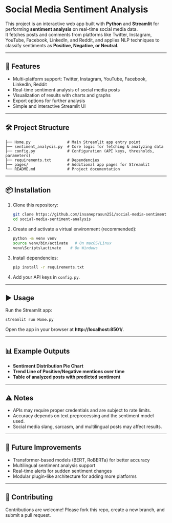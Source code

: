 # Social Media Sentiment Analysis

This project is an interactive web app built with **Python** and **Streamlit** for performing **sentiment analysis** on real-time social media data.  
It fetches posts and comments from platforms like Twitter, Instagram, YouTube, Facebook, LinkedIn, and Reddit, and applies NLP techniques to classify sentiments as **Positive, Negative, or Neutral**.

---

## 🚀 Features

- Multi-platform support: Twitter, Instagram, YouTube, Facebook, LinkedIn, Reddit
- Real-time sentiment analysis of social media posts
- Visualization of results with charts and graphs
- Export options for further analysis
- Simple and interactive Streamlit UI

---

## 🛠️ Project Structure

```
├── Home.py                # Main Streamlit app entry point
├── sentiment_analysis.py  # Core logic for fetching & analyzing data
├── config.py              # Configuration (API keys, thresholds, parameters)
├── requirements.txt       # Dependencies
├── pages/                 # Additional app pages for Streamlit
└── README.md              # Project documentation
```

---

## 📦 Installation

1. Clone this repository:
   ```bash
   git clone https://github.com/insaneprasun251/social-media-sentiment-analysis.git
   cd social-media-sentiment-analysis
   ```

2. Create and activate a virtual environment (recommended):
   ```bash
   python -m venv venv
   source venv/bin/activate   # On macOS/Linux
   venv\Scripts\activate    # On Windows
   ```

3. Install dependencies:
   ```bash
   pip install -r requirements.txt
   ```

4. Add your API keys in `config.py`.

---

## ▶️ Usage

Run the Streamlit app:
```bash
streamlit run Home.py
```

Open the app in your browser at **http://localhost:8501/**.

---

## 📊 Example Outputs

- **Sentiment Distribution Pie Chart**
- **Trend Line of Positive/Negative mentions over time**
- **Table of analyzed posts with predicted sentiment**

---

## ⚠️ Notes

- APIs may require proper credentials and are subject to rate limits.
- Accuracy depends on text preprocessing and the sentiment model used.
- Social media slang, sarcasm, and multilingual posts may affect results.

---

## 🔮 Future Improvements

- Transformer-based models (BERT, RoBERTa) for better accuracy
- Multilingual sentiment analysis support
- Real-time alerts for sudden sentiment changes
- Modular plugin-like architecture for adding more platforms

---

## 🤝 Contributing

Contributions are welcome! Please fork this repo, create a new branch, and submit a pull request.
